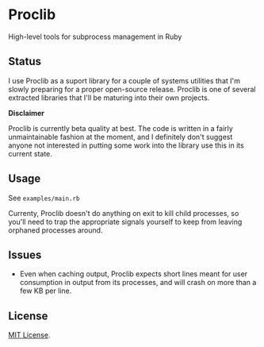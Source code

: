 # Proclib

High-level tools for subprocess management in Ruby

## Status

I use Proclib as a suport library for a couple of systems utilities that I'm
slowly preparing for a proper open-source release.  Proclib is one of
several extracted libraries that I'll be maturing into their own projects.

**Disclaimer**

Proclib is currently beta quality at best. The code is written in a
fairly unmaintainable fashion at the moment, and I definitely don't
suggest anyone not interested in putting some work into the library
use this in its current state.

## Usage

See `examples/main.rb`

Currenty, Proclib doesn't do anything on exit to kill child processes, so you'll
need to trap the appropriate signals yourself to keep from leaving orphaned processes
around.

## Issues

- Even when caching output, Proclib expects short lines meant for user consumption
  in output from its processes, and will crash on more than a few KB per line.

## License

[MIT License](http://opensource.org/licenses/MIT).
